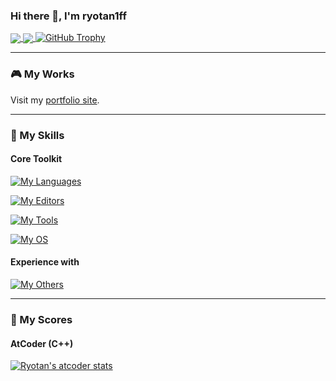 ### Hi there 👋, I'm ryotan1ff

<a href="https://github.com/ryotan1ff">
  <img align="center" src="https://github-readme-stats.vercel.app/api?username=ryotan1ff&show_icons=true&hide_border=true&rank_icon=github&count_private=true&include_all_commits=true" />
</a>
<a href="https://github.com/ryotan1ff">
  <img align="center" src="https://github-readme-stats.vercel.app/api/top-langs/?username=ryotan1ff&hide_border=true&count_private=true&hide=shaderlab" />
</a>
<a href="https://github.com/ryo-ma/github-profile-trophy">
  <img src="https://github-profile-trophy.vercel.app/?username=ryotan1ff&rank=-?,-Reviews" alt="GitHub Trophy">
</a>

---

### 🎮 My Works

Visit my [portfolio site](https://ryotan1ff.github.io/portfolio-site/).

---

### 🌱 My Skills

#### Core Toolkit

[![My Languages](https://skillicons.dev/icons?i=cs,cpp,c,py,html,css)](https://skillicons.dev)

[![My Editors](https://skillicons.dev/icons?i=rider,vscode,visualstudio)](https://skillicons.dev)

[![My Tools](https://skillicons.dev/icons?i=unity,git,github,md,notion,discord,blender)](https://skillicons.dev)

[![My OS](https://skillicons.dev/icons?i=windows,linux,ubuntu)](https://skillicons.dev)

#### Experience with

[![My Others](https://skillicons.dev/icons?i=js,ts,php,ruby,mysql,nodejs,react,vue,aws,wordpress)](https://skillicons.dev)

---

### 📝 My Scores

#### AtCoder (C++)

[![Ryotan's atcoder stats](https://atcoder-readme-stats.vercel.app/stats/Ryotan1ff?width=450&show_icons=true)](https://atcoder.jp/users/Ryotan1ff)


